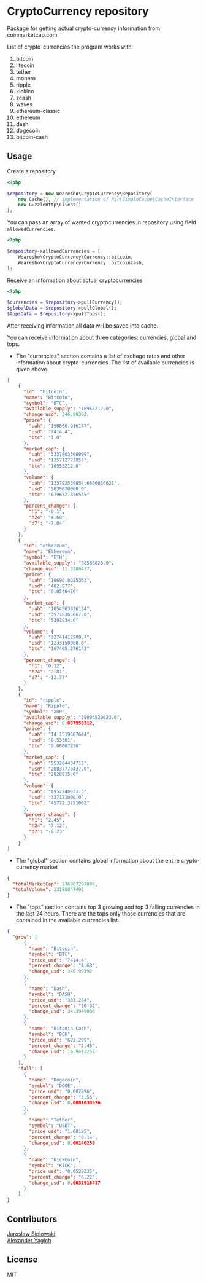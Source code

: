 # CryptoCurrency repository
Package for getting actual crypto-currency information from coinmarketcap.com

List of crypto-currencies the program works with:

1. bitcoin
2. litecoin
3. tether
4. monero
5. ripple
6. kickico
7. zcash
8. waves
9. ethereum-classic
10. ethereum
11. dash
12. dogecoin
13. bitcoin-cash
        
## Usage

Create a repository

```php
<?php

$repository = new Wearesho\CryptoCurrency\Repository(
    new Cache(), // implementation of Psr\SimpleCache\CacheInterface
    new GuzzleHttp\Client()
);

```

You can pass an array of wanted cryptocurrencies in repository using field `allowedCurrencies`.

```php
<?php

$repository->allowedCurrencies = [
    Wearesho\CryptoCurrency\Currency::bitcoin,
    Wearesho\CryptoCurrency\Currency::bitcoinCash,
];

```

Receive an information about actual cryptocurrencies

```php
<?php

$currencies = $repository->pullCurrency();
$globalData = $repository->pullGlobal();
$topsData = $repository->pullTops();

```

After receiving information all data will be saved into cache. 

You can receive information about three categories: currencies, global and tops.
* The "currencies" section contains a list of exchage rates and other information about crypto-currencies. 
The list of available currencies is given above.

```json
[
    {
      "id": "bitcoin",
      "name": "Bitcoin",
      "symbol": "BTC",
      "available_supply": "16955212.0",
      "change_usd": 346.99392,
      "price": {
        "uah": "196860.016147",
        "usd": "7414.4",
        "btc": "1.0"
      },
      "market_cap": {
        "uah": "3337803308099",
        "usd": "125712723853",
        "btc": "16955212.0"
      },
      "volume": {
        "uah": "133792539054.6600036621",
        "usd": "5039070000.0",
        "btc": "679632.876565"
      },
      "percent_change": {
        "h1": "-0.1",
        "h24": "4.68",
        "d7": "-7.04"
      }
    },
    {
      "id": "ethereum",
      "name": "Ethereum",
      "symbol": "ETH",
      "available_supply": "98586828.0",
      "change_usd": 11.3208437,
      "price": {
        "uah": "10696.8025363",
        "usd": "402.877",
        "btc": "0.0546476"
      },
      "market_cap": {
        "uah": "1054563836134",
        "usd": "39718365667.0",
        "btc": "5391934.0"
      },
      "volume": {
        "uah": "32741412509.7",
        "usd": "1233150000.0",
        "btc": "167405.276143"
      },
      "percent_change": {
        "h1": "0.12",
        "h24": "2.81",
        "d7": "-12.77"
      }
    },
    {
      "id": "ripple",
      "name": "Ripple",
      "symbol": "XRP",
      "available_supply": "39094520623.0",
      "change_usd": 0.037950312,
      "price": {
        "uah": "14.1519687644",
        "usd": "0.53301",
        "btc": "0.00007230"
      },
      "market_cap": {
        "uah": "553264434715",
        "usd": "20837770437.0",
        "btc": "2828815.0"
      },
      "volume": {
        "uah": "8952240033.5",
        "usd": "337171000.0",
        "btc": "45772.3751062"
      },
      "percent_change": {
        "h1": "2.45",
        "h24": "7.12",
        "d7": "-8.23"
      }
    }
]
```
          
* The "global" section contains global information about the entire crypto-currency market 

```json
{
  "totalMarketCap": 276907297808,
  "totalVolume": 13180847493
}
```
        
* The "tops" section contains top 3 growing and top 3 falling currencies in the last 24 hours.
There are the tops only those currencies that are contained in the available currencies list.

```json
{
  "grow": [
      {
        "name": "Bitcoin",
        "symbol": "BTC",
        "price_usd": "7414.4",
        "percent_change": "4.68",
        "change_usd": 346.99392
      },
      {
        "name": "Dash",
        "symbol": "DASH",
        "price_usd": "333.284",
        "percent_change": "10.32",
        "change_usd": 34.3949088
      },
      {
        "name": "Bitcoin Cash",
        "symbol": "BCH",
        "price_usd": "692.299",
        "percent_change": "2.45",
        "change_usd": 16.9613255
      }
    ],
    "fall": [
      {
        "name": "Dogecoin",
        "symbol": "DOGE",
        "price_usd": "0.002896",
        "percent_change": "3.56",
        "change_usd": 0.0001030976
      },
      {
        "name": "Tether",
        "symbol": "USDT",
        "price_usd": "1.00185",
        "percent_change": "0.14",
        "change_usd": 0.00140259
      },
      {
        "name": "KickCoin",
        "symbol": "KICK",
        "price_usd": "0.0529235",
        "percent_change": "6.22",
        "change_usd": 0.0032918417
      }
    ]
}
```
       
## Contributors
[Jaroslaw Siplowski](https://github.com/siplowski)  
[Alexander Yagich](https://github.com/sashabeton)

## License
MIT